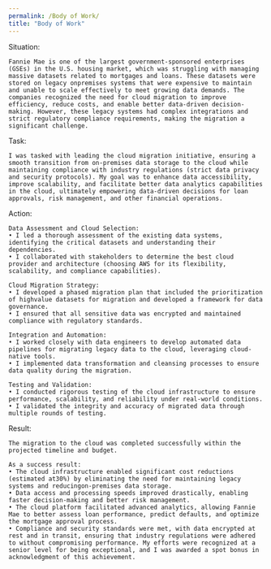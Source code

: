 ```yaml
---
permalink: /Body of Work/
title: "Body of Work"
---
```


Situation:

    Fannie Mae is one of the largest government-sponsored enterprises (GSEs) in the U.S. housing market, which was struggling with managing massive datasets related to mortgages and loans. These datasets were stored on legacy onpremises systems that were expensive to maintain and unable to scale effectively to meet growing data demands. The companies recognized the need for cloud migration to improve efficiency, reduce costs, and enable better data-driven decision-making. However, these legacy systems had complex integrations and strict regulatory compliance requirements, making the migration a significant challenge.

Task:

    I was tasked with leading the cloud migration initiative, ensuring a smooth transition from on-premises data storage to the cloud while maintaining compliance with industry regulations (strict data privacy and security protocols). My goal was to enhance data accessibility, improve scalability, and facilitate better data analytics capabilities in the cloud, ultimately empowering data-driven decisions for loan approvals, risk management, and other financial operations.

Action:
 
    Data Assessment and Cloud Selection:
    • I led a thorough assessment of the existing data systems, identifying the critical datasets and understanding their dependencies.
    • I collaborated with stakeholders to determine the best cloud provider and architecture (choosing AWS for its flexibility, scalability, and compliance capabilities).

    Cloud Migration Strategy:
    • I developed a phased migration plan that included the prioritization of highvalue datasets for migration and developed a framework for data governance.
    • I ensured that all sensitive data was encrypted and maintained compliance with regulatory standards.

    Integration and Automation:
    • I worked closely with data engineers to develop automated data pipelines for migrating legacy data to the cloud, leveraging cloud-native tools.
    • I implemented data transformation and cleansing processes to ensure data quality during the migration.

    Testing and Validation:
    • I conducted rigorous testing of the cloud infrastructure to ensure performance, scalability, and reliability under real-world conditions.
    • I validated the integrity and accuracy of migrated data through multiple rounds of testing.

Result:

    The migration to the cloud was completed successfully within the projected timeline and budget.

    As a success result:
    • The cloud infrastructure enabled significant cost reductions (estimated at30%) by eliminating the need for maintaining legacy systems and reducingon-premises data storage.
    • Data access and processing speeds improved drastically, enabling faster decision-making and better risk management.
    • The cloud platform facilitated advanced analytics, allowing Fannie Mae to better assess loan performance, predict defaults, and optimize the mortgage approval process.
    • Compliance and security standards were met, with data encrypted at rest and in transit, ensuring that industry regulations were adhered to without compromising performance. My efforts were recognized at a senior level for being exceptional, and I was awarded a spot bonus in acknowledgment of this achievement.
